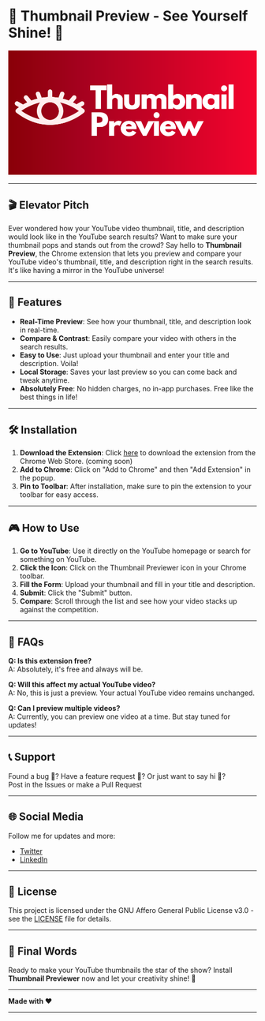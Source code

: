 # 🌟 Thumbnail Preview - See Yourself Shine! 🌟

![Thumbnail Previewer Logo](./assets/logo.png)

---

## 🎬 Elevator Pitch

Ever wondered how your YouTube video thumbnail, title, and description would look like in the YouTube search results? Want to make sure your thumbnail pops and stands out from the crowd? Say hello to **Thumbnail Preview**, the Chrome extension that lets you preview and compare your YouTube video's thumbnail, title, and description right in the search results. It's like having a mirror in the YouTube universe!

---

## 🎥 Features

- **Real-Time Preview**: See how your thumbnail, title, and description look in real-time.
- **Compare & Contrast**: Easily compare your video with others in the search results.
- **Easy to Use**: Just upload your thumbnail and enter your title and description. Voila!
- **Local Storage**: Saves your last preview so you can come back and tweak anytime.
- **Absolutely Free**: No hidden charges, no in-app purchases. Free like the best things in life!

---

## 🛠️ Installation

1. **Download the Extension**: Click [here](#) to download the extension from the Chrome Web Store. (coming soon)
2. **Add to Chrome**: Click on "Add to Chrome" and then "Add Extension" in the popup.
3. **Pin to Toolbar**: After installation, make sure to pin the extension to your toolbar for easy access.

---

## 🎮 How to Use

1. **Go to YouTube**: Use it directly on the YouTube homepage or search for something on YouTube.
2. **Click the Icon**: Click on the Thumbnail Previewer icon in your Chrome toolbar.
3. **Fill the Form**: Upload your thumbnail and fill in your title and description.
4. **Submit**: Click the "Submit" button.
5. **Compare**: Scroll through the list and see how your video stacks up against the competition.

---

## 📝 FAQs

**Q: Is this extension free?**  
A: Absolutely, it's free and always will be.

**Q: Will this affect my actual YouTube video?**  
A: No, this is just a preview. Your actual YouTube video remains unchanged.

**Q: Can I preview multiple videos?**  
A: Currently, you can preview one video at a time. But stay tuned for updates!

---

## 📞 Support

Found a bug 🐞? Have a feature request 🌈? Or just want to say hi 👋?  
Post in the Issues or make a Pull Request

---

## 🌐 Social Media

Follow me for updates and more:

- [Twitter](https://twitter.com/rjburkejr)
- [LinkedIn](https://www.linkedin.com/in/roland-b-76a94a160/)

---

## 📜 License

This project is licensed under the GNU Affero General Public License v3.0 - see the [LICENSE](LICENSE) file for details.

---

## 🎉 Final Words

Ready to make your YouTube thumbnails the star of the show? Install **Thumbnail Previewer** now and let your creativity shine! 🌟

---

**Made with ❤️**

---
